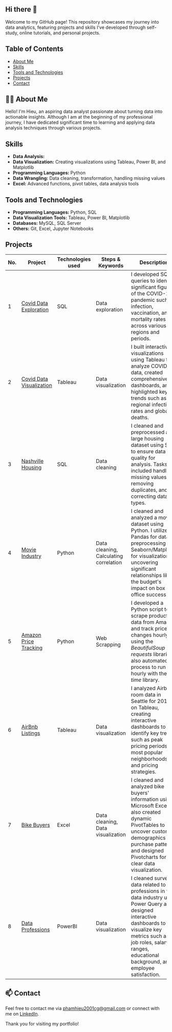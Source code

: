 ## Hi there 👋

Welcome to my GitHub page! This repository showcases my journey into data analytics, featuring projects and skills I've developed through self-study, online tutorials, and personal projects.

## Table of Contents
- [About Me](#about-me)
- [Skills](#skills)
- [Tools and Technologies](#tools-and-technologies)
- [Projects](#projects)
- [Contact](#contact)

## 👨‍💻 About Me

Hello! I'm Hieu, an aspiring data analyst passionate about turning data into actionable insights. Although I am at the beginning of my professional journey, I have dedicated significant time to learning and applying data analysis techniques through various projects.

## Skills

- **Data Analysis:** 
- **Data Visualization:** Creating visualizations using Tableau, Power BI, and Matplotlib
- **Programming Languages:** Python
- **Data Wrangling:** Data cleaning, transformation, handling missing values
- **Excel:** Advanced functions, pivot tables, data analysis tools

## Tools and Technologies

- **Programming Languages:** Python, SQL
- **Data Visualization Tools:** Tableau, Power BI, Matplotlib
- **Databases:** MySQL, SQL Server
- **Others:** Git, Excel, Jupyter Notebooks

## Projects

| No. | Project | Technologies used | Steps & Keywords | Description |
| --- | ------- | ----- | ---------------- | ----------- |
| 1 | [Covid Data Exploration](https://github.com/PhamTrungHieu2001/Covid) | SQL | Data exploration | I developed SQL queries to identify significant figures of the COVID-19 pandemic such as infection, vaccination, and mortality rates across various regions and periods.|
| 2 | [Covid Data Visualization](https://github.com/PhamTrungHieu2001/Covid-Deaths-and-Infection-Rate) | Tableau | Data visualization | I built interactive visualizations using Tableau to analyze COVID-19 data, created comprehensive dashboards, and highlighted key trends such as regional infection rates and global deaths. |
| 3 | [Nashville Housing](https://github.com/PhamTrungHieu2001/Nashville-Housing) | SQL | Data cleaning | I cleaned and preprocessed a large housing dataset using SQL to ensure data quality for analysis. Tasks included handling missing values, removing duplicates, and correcting data types. |
| 4 | [Movie Industry](https://github.com/PhamTrungHieu2001/Movie-Industry) | Python | Data cleaning, Calculating correlation | I cleaned and analyzed a movie dataset using Python. I utilized Pandas for data preprocessing and Seaborn/Matplotlib for visualizations, uncovering significant relationships like the budget's impact on box office success. |
| 5 | [Amazon Price Tracking](https://github.com/PhamTrungHieu2001/Amazon-Daily-Price) | Python | Web Scrapping | I developed a Python script to scrape product data from Amazon and track price changes hourly using the _BeautifulSoup_ and _requests_ libraries. I also automated the process to run hourly with the _time_ library. |
| 6 | [AirBnb Listings](https://github.com/PhamTrungHieu2001/AirBnb-Listings) | Tableau | Data visualization  | I analyzed Airbnb room data in Seattle for 2016 on Tableau, creating interactive dashboards to identify key trends such as peak pricing periods, most popular neighborhoods, and pricing strategies. |
| 7 | [Bike Buyers](https://github.com/PhamTrungHieu2001/Bike-Buyers) | Excel | Data cleaning, Data visualization  | I cleaned and analyzed bike buyers' information using Microsoft Excel. I also created dynamic PivotTables to uncover customer demographics and purchase patterns and designed Pivotcharts for clear data visualization. |
| 8 | [Data Professions](https://github.com/PhamTrungHieu2001/Data-Professions) | PowerBI | Data visualization  | I cleaned survey data related to professions in the data industry using Power Query and designed interactive dashboards to visualize key metrics such as job roles, salary ranges, educational background, and employee satisfaction.|

## 📫 Contact

Feel free to contact me via phamhieu2001cg@gmail.com or connect with me on [LinkedIn](https://www.linkedin.com/in/trung-hieu-pham-3b18b81a5/).

Thank you for visiting my portfolio!

